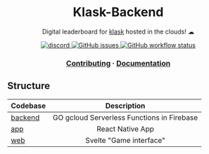 <h1 align="center">Klask-Backend</h1>
<p align="center">Digital leaderboard for <a href="https://second.wiki/wiki/klask">klask</a> hosted in the clouds! ☁ </p>

<p align="center">
  <a href="https://discord.gg/bUmZ3Av6">
    <img src="https://img.shields.io/discord/992060932257763358?style=for-the-badge" alt="discord" />
  </a>
    <a href="https://github.com/JohnVicke/klask-backend/issues">
        <img alt="GitHub issues" src="https://img.shields.io/github/issues/JohnVicke/klask-backend?style=for-the-badge">
  </a>
    </a>
    <a href="https://github.com/JohnVicke/klask-backend/actions/workflows/deploy_gcloud.yml">
        <img alt="GitHub workflow status" src="https://img.shields.io/github/workflow/status/JohnVicke/klask-backend/Deploy%20modified%20functions%20gcloud?style=for-the-badge">
  </a>
</p>

<h3 align="center">
  <a href="https://github.com/johnvicke/klask-backend/update-this">Contributing</a>
  <span> · </span>
  <a href="https://github.com/johnvicke/klask-backend/update-this">Documentation</a>
</h3>

## Structure

| Codebase              |      Description                           |
| :-------------------- | :-----------------------:                  |
| [backend](backend)    | GO gcloud Serverless Functions in Firebase |
| [app](app)            | React Native App                           |
| [web](web)            | Svelte "Game interface"                    |

